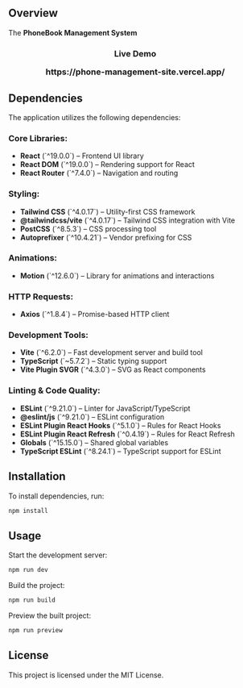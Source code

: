 ## Overview
The **PhoneBook Management System**

<h3 align="center">Live Demo<br> <p>https://phone-management-site.vercel.app/</p></h3>

## Dependencies
The application utilizes the following dependencies:

### Core Libraries:
- **React** (\`^19.0.0\`) – Frontend UI library
- **React DOM** (\`^19.0.0\`) – Rendering support for React
- **React Router** (\`^7.4.0\`) – Navigation and routing

### Styling:
- **Tailwind CSS** (\`^4.0.17\`) – Utility-first CSS framework
- **@tailwindcss/vite** (\`^4.0.17\`) – Tailwind CSS integration with Vite
- **PostCSS** (\`^8.5.3\`) – CSS processing tool
- **Autoprefixer** (\`^10.4.21\`) – Vendor prefixing for CSS

### Animations:
- **Motion** (\`^12.6.0\`) – Library for animations and interactions

### HTTP Requests:
- **Axios** (\`^1.8.4\`) – Promise-based HTTP client

### Development Tools:
- **Vite** (\`^6.2.0\`) – Fast development server and build tool
- **TypeScript** (\`~5.7.2\`) – Static typing support
- **Vite Plugin SVGR** (\`^4.3.0\`) – SVG as React components

### Linting & Code Quality:
- **ESLint** (\`^9.21.0\`) – Linter for JavaScript/TypeScript
- **@eslint/js** (\`^9.21.0\`) – ESLint configuration
- **ESLint Plugin React Hooks** (\`^5.1.0\`) – Rules for React Hooks
- **ESLint Plugin React Refresh** (\`^0.4.19\`) – Rules for React Refresh
- **Globals** (\`^15.15.0\`) – Shared global variables
- **TypeScript ESLint** (\`^8.24.1\`) – TypeScript support for ESLint

## Installation
To install dependencies, run:

```sh
npm install
```

## Usage
Start the development server:

```sh
npm run dev
```

Build the project:

```sh
npm run build
```

Preview the built project:

```sh
npm run preview
```

## License
This project is licensed under the MIT License.
